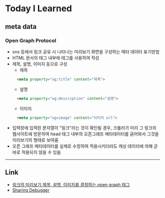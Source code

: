 # Today I Learned  
## meta data  
### Open Graph Protocol  
  - sns 등에서 링크 공유 시 나타나는 미리보기 화면을 구성하는 메타 데이터 표기방법  
  - HTML 문서의 <head> 태그 내부에 <meta> 태그를 사용하여 작성  
  - 제목, 설명, 이미지 등으로 구성  
    - 제목  
    ```html  
      <meta property="og:title" content="제목">  
    ```  
    - 설명  
    ```html  
      <meta property="og:description" content="설명">  
    ```  
    - 이미지  
    ```html  
      <meta property="og=image" content="이미지 url">  
    ```  
  - 입력창에 입력된 문자열이 "링크"라는 것이 확인될 경우, 크롤러가 미리 그 링크의 웹사이트에 방문하여 head 태그 내부의 오픈그래프 메타데이터를 긁어와서 그것을 미리보기의 형태로 보여줌  
  - 오픈 그래프 메타데이터를 실제로 수정하여 적용시키더라도 캐싱 데이터에 의해 곧바로 적용되지 않을 수 있음  
  <hr>

## Link  
  - [링크의 미리보기 제목, 설명, 이미지를 결정하는 open graph 태그](http://blog.airbridge.io/open-graph-as-a-website-preview/)  
  - [Sharing Debugger](https://developers.facebook.com/tools/debug/sharing/)
